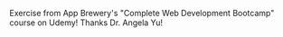 Exercise from App Brewery's "Complete Web Development Bootcamp" course on Udemy! Thanks Dr. Angela Yu!
